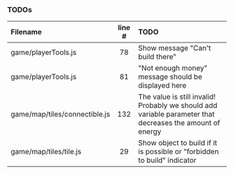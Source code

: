 ### TODOs
| Filename | line # | TODO
|:------|:------:|:------
| game/playerTools.js | 78 | Show message "Can't build there"
| game/playerTools.js | 81 | "Not enough money" message should be displayed here
| game/map/tiles/connectible.js | 132 | The value is still invalid! Probably we should add variable parameter that decreases the amount of energy
| game/map/tiles/tile.js | 29 | Show object to build if it is possible or "forbidden to build" indicator
